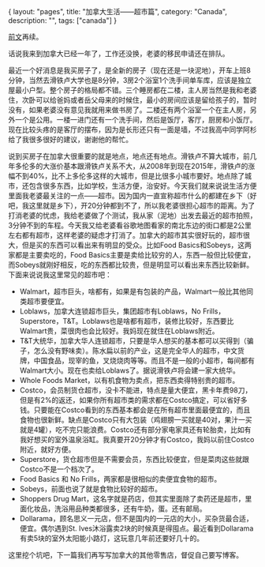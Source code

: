 {
layout: "pages",
title: "加拿大生活——超市篇",
category: "Canada",
description: "",
tags: ["canada"]
}

[前文](/blog/2014/10/09/life-in-canada.html)再续。

话说我来到加拿大已经一年了，工作还没换，老婆的移民申请还在排队。

最近一个好消息是我买房子了，是全新的房子（现在还是一块泥地），开车上班8分钟，当然去滑铁卢大学也是8分钟，3房2个浴室1个洗手间单车库，应该是独立屋最小户型。整个房子的格局都不错。三个睡房都在二楼，主人房当然是我和老婆住，次卧可以给爸妈或者岳父母来的时候住，最小的房间应该是留给孩子的，暂时没有，如果老婆没有意见我就用来做书房了。二楼还有两个浴室一个在主人房，另外一个是公用。一楼一进门还有一个洗手间，然后是饭厅，客厅，厨房和小饭厅。现在比较头疼的是客厅的摆布，因为是长形还只有一面是墙，不过我高中同学阿杉给了我很多很好的建议，谢谢他的帮忙。

说到买房子在加拿大很重要的就是地点，地点还有地点。滑铁卢不算大城市，前几年多伦多的大涨价基本跟滑铁卢关系不大，从2008年到现在2015年，滑铁卢的涨幅不到40%，比不上多伦多这样的大城市，但是比很多小城市要好。地点除了城市，还包含很多东西，比如学校，生活方便，治安好。今天我们就来说说生活方便里面我老婆最关注的一点——超市。因为国内一直宣称超市什么的都建在乡下（好吧，我这里就是乡下），开20分钟都到不了，所以我老婆很担心超市的距离。为了打消老婆的忧虑，我给老婆做了个测试，我从家（泥地）出发去最近的超市拍照，3分钟不到的车程。今天我又给老婆看谷歌地图看家的南北东边的街口都是2公里左右都有超市，这样老婆的疑虑才打消了。加拿大的超市其实很好玩的，超市很大，但是买的东西可以看出来有明显的受众。比如Food Basics和Sobeys，这两家都是主要卖吃的，Food Basics主要是卖给比较穷的人，东西一般但比较便宜，而Sobeys就刚好相反，吃的东西都比较贵，但是明显可以看出来东西比较新鲜。下面来说说我这里常见的超市吧：

- Walmart，超市巨头，啥都有，如果是有包装的产品，Walmart一般比其他同类超市要便宜。
- Loblaws，加拿大连锁超市巨头，集团超市有Loblaws，No Frills，Superstore，T&T。Loblaws也是啥都有超市，装修比较好，东西要比Walmart贵，菜很肉也会比较好。我妈现在就住在Loblaws附近。
- T&T大统华，加拿大华人连锁超市，只要是华人想买的基本都可以买得到（骗子，怎么没有野味卖）。陈水扁以前的产业，这是完全华人的超市，中文货牌，中国食品，现宰的鱼，叉烧烧肉等等。而且不是一般的小超市，每间都有Walmart大小。现在也卖给Loblaws了。据说滑铁卢将会建一家大统华。
- Whole Foods Market，以有机食物为卖点，把东西卖得特别贵的超市。
- Costco，会员制货仓超市，没卡不能进，特点是量大便宜，黑卡年费98刀，但是有2%的返还，如果你所有超市类的需求都在Costco搞定，可以省好多钱。只要能在Costco看到的东西基本都会是在所有超市里面最便宜的，而且食物也很新鲜。缺点是Costco只有大包装（鸡翅膀一买就是40对，果汁一买就是4罐），吃不完只能浪费。Costco还有部分家电家具还有轮胎卖，比如有我好想买的室外温泉浴缸。我真要开20分钟才有Costco，我妈以前住Costco附近，就好方便。
- Superstore，货仓超市但是不需要会员，东西比较便宜，但是菜肉这些就跟Costco不是一个档次了。
- Food Basics 和 No Frills，两家都是很相似的卖便宜食物的超市。
- Sobeys，前面也说了就是食物比较好的超市。
- Shoppers Drug Mart，这名字就是药店，但其实里面除了卖药还是超市，里面化妆品，洗浴用品种类都很多，还有牛奶，蛋。还有邮局。
- Dollarama，顾名思义一元店，但不是国内的一元店的大小，买杂货最合适，便宜。偶尔遇到St. Ives沐浴露卖2块的时候真是得囤点。最近看到Dollarama有卖5块的室外太阳能小路灯，这玩意几年前还要好几十的。

这里挖个坑吧，下一篇我们再写写加拿大的其他零售店，督促自己要写博客。
